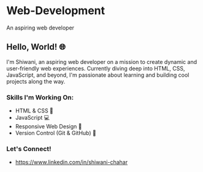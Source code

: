# Web-Development 
 An aspiring web developer
 ## Hello, World! 🌐

I'm Shiwani, an aspiring web developer on a mission to create dynamic and user-friendly web experiences. Currently diving deep into HTML, CSS, JavaScript, and beyond, I'm passionate about learning and building cool projects along the way.

### Skills I'm Working On:
- HTML & CSS 🎨
- JavaScript 💻
- Responsive Web Design 📱
- Version Control (Git & GitHub) 📂

### Let's Connect!
- https://www.linkedin.com/in/shiwani-chahar
